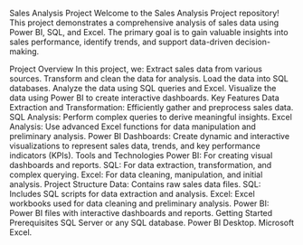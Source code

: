 Sales Analysis Project
Welcome to the Sales Analysis Project repository! This project demonstrates a comprehensive analysis of sales data using Power BI, SQL, and Excel. 
The primary goal is to gain valuable insights into sales performance, identify trends, and support data-driven decision-making.

Project Overview
In this project, we:
Extract sales data from various sources.
Transform and clean the data for analysis.
Load the data into SQL databases.
Analyze the data using SQL queries and Excel.
Visualize the data using Power BI to create interactive dashboards.
Key Features
Data Extraction and Transformation: Efficiently gather and preprocess sales data.
SQL Analysis: Perform complex queries to derive meaningful insights.
Excel Analysis: Use advanced Excel functions for data manipulation and preliminary analysis.
Power BI Dashboards: Create dynamic and interactive visualizations to represent sales data, trends, and key performance indicators (KPIs).
Tools and Technologies
Power BI: For creating visual dashboards and reports.
SQL: For data extraction, transformation, and complex querying.
Excel: For data cleaning, manipulation, and initial analysis.
Project Structure
Data: Contains raw sales data files.
SQL: Includes SQL scripts for data extraction and analysis.
Excel: Excel workbooks used for data cleaning and preliminary analysis.
Power BI: Power BI files with interactive dashboards and reports.
Getting Started
Prerequisites
SQL Server or any SQL database.
Power BI Desktop.
Microsoft Excel.
